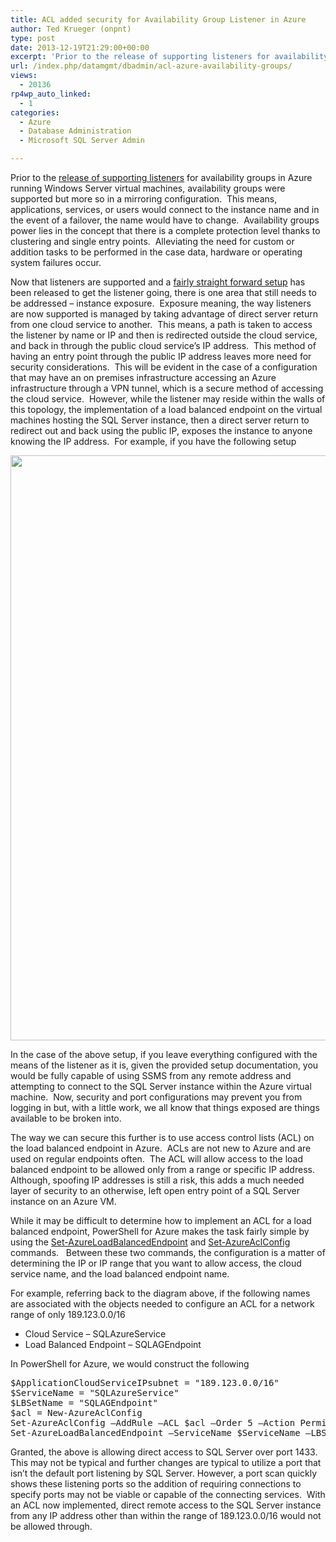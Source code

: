 ```yaml
---
title: ACL added security for Availability Group Listener in Azure
author: Ted Krueger (onpnt)
type: post
date: 2013-12-19T21:29:00+00:00
excerpt: 'Prior to the release of supporting listeners for availability groups in Azure running Windows Server virtual machines, availability groups were supported but more so in a mirroring configuration.  This means, applications, services, or users would conne&hellip;'
url: /index.php/datamgmt/dbadmin/acl-azure-availability-groups/
views:
  - 20136
rp4wp_auto_linked:
  - 1
categories:
  - Azure
  - Database Administration
  - Microsoft SQL Server Admin

---
```

Prior to the [release of supporting listeners][1] for availability groups in Azure running Windows Server virtual machines, availability groups were supported but more so in a mirroring configuration.  This means, applications, services, or users would connect to the instance name and in the event of a failover, the name would have to change.  Availability groups power lies in the concept that there is a complete protection level thanks to clustering and single entry points.  Alleviating the need for custom or addition tasks to be performed in the case data, hardware or operating system failures occur.

Now that listeners are supported and a [fairly straight forward setup][2] has been released to get the listener going, there is one area that still needs to be addressed – instance exposure.  Exposure meaning, the way listeners are now supported is managed by taking advantage of direct server return from one cloud service to another.  This means, a path is taken to access the listener by name or IP and then is redirected outside the cloud service, and back in through the public cloud service’s IP address.  This method of having an entry point through the public IP address leaves more need for security considerations.  This will be evident in the case of a configuration that may have an on premises infrastructure accessing an Azure infrastructure through a VPN tunnel, which is a secure method of accessing the cloud service.  However, while the listener may reside within the walls of this topology, the implementation of a load balanced endpoint on the virtual machines hosting the SQL Server instance, then a direct server return to redirect out and back using the public IP, exposes the instance to anyone knowing the IP address.  For example, if you have the following setup

<div class="image_block" align="center">
  <a href="/wp-content/uploads/blogs/DataMgmt/AG listener in Azure.gif?mtime=1387488441"><img alt="" src="/wp-content/uploads/blogs/DataMgmt/AG listener in Azure.gif?mtime=1387488441" width="996" height="936" /></a>
</div>

In the case of the above setup, if you leave everything configured with the means of the listener as it is, given the provided setup documentation, you would be fully capable of using SSMS from any remote address and attempting to connect to the SQL Server instance within the Azure virtual machine.  Now, security and port configurations may prevent you from logging in but, with a little work, we all know that things exposed are things available to be broken into.

The way we can secure this further is to use access control lists (ACL) on the load balanced endpoint in Azure.  ACLs are not new to Azure and are used on regular endpoints often.  The ACL will allow access to the load balanced endpoint to be allowed only from a range or specific IP address.  Although, spoofing IP addresses is still a risk, this adds a much needed layer of security to an otherwise, left open entry point of a SQL Server instance on an Azure VM.

While it may be difficult to determine how to implement an ACL for a load balanced endpoint, PowerShell for Azure makes the task fairly simple by using the [Set-AzureLoadBalancedEndpoint][3] and [Set-AzureAclConfig][4] commands.   Between these two commands, the configuration is a matter of determining the IP or IP range that you want to allow access, the cloud service name, and the load balanced endpoint name.

For example, referring back to the diagram above, if the following names are associated with the objects needed to configure an ACL for a network range of only 189.123.0.0/16

  * Cloud Service &#8211; SQLAzureService
  * Load Balanced Endpoint &#8211; SQLAGEndpoint

In PowerShell for Azure, we would construct the following

<pre>$ApplicationCloudServiceIPsubnet = "189.123.0.0/16"
$ServiceName = "SQLAzureService"
$LBSetName = "SQLAGEndpoint"
$acl = New-AzureAclConfig
Set-AzureAclConfig –AddRule –ACL $acl –Order 5 –Action Permit –RemoteSubnet $ApplicationCloudServiceIPsubnet –Description "ACL to SQLAGEndpoint "
Set-AzureLoadBalancedEndpoint –ServiceName $ServiceName –LBSetName $LBSetName -Protocol tcp –LocalPort 1433 –PublicPort 1433 –ProbePort 99999 -ProbeProtocolTCP -DirectServerReturn $true –ACL $acl</pre>

Granted, the above is allowing direct access to SQL Server over port 1433.  This may not be typical and further changes are typical to utilize a port that isn’t the default port listening by SQL Server. However, a port scan quickly shows these listening ports so the addition of requiring connections to specify ports may not be viable or capable of the connecting services.  With an ACL now implemented, direct remote access to the SQL Server instance from any IP address other than within the range of 189.123.0.0/16 would not be allowed through.

 [1]: http://blogs.technet.com/b/dataplatforminsider/archive/2013/08/12/alwayson-availability-groups-fully-supported-on-windows-azure-infrastructure-services.aspx
 [2]: http://msdn.microsoft.com/en-us/library/windowsazure/dn376546.aspx
 [3]: http://msdn.microsoft.com/en-us/library/dn408486.aspx
 [4]: http://msdn.microsoft.com/en-us/library/dn408561.aspx